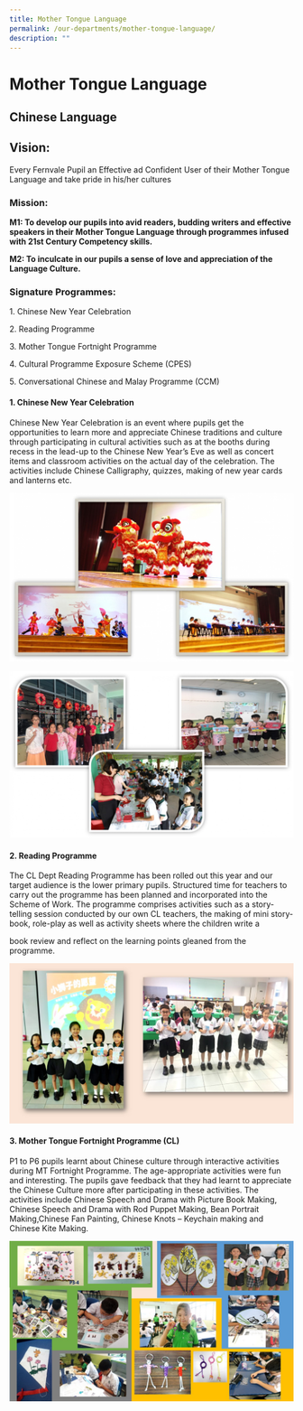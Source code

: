 ```yaml
---
title: Mother Tongue Language
permalink: /our-departments/mother-tongue-language/
description: ""
---
```

# Mother Tongue Language
## Chinese Language

## Vision:

Every Fernvale Pupil an Effective ad Confident User of their Mother Tongue Language and take pride in his/her cultures

### Mission:

**M1: To develop our pupils into avid readers, budding writers and effective speakers in their Mother Tongue Language through programmes infused with 21st Century Competency skills.**

**M2: To inculcate in our pupils a sense of love and appreciation of the Language Culture.**

### Signature Programmes:

1\. Chinese New Year Celebration

2\. Reading Programme

3\. Mother Tongue Fortnight Programme

4\. Cultural Programme Exposure Scheme (CPES)

5\. Conversational Chinese and Malay Programme (CCM)

#### **1\. Chinese New Year Celebration**

Chinese New Year Celebration is an event where pupils get the opportunities to learn more and appreciate Chinese traditions and culture through participating in cultural activities such as at the booths during recess in the lead-up to the Chinese New Year’s Eve as well as concert items and classroom activities on the actual day of the celebration. The activities include Chinese Calligraphy, quizzes, making of new year cards and lanterns etc.

![](/images/Our%20departments/Mother%20Tongue%20Language/CNY20.jpg)

![](/images/Our%20departments/Mother%20Tongue%20Language/CNY20201.jpg)

#### 2\. Reading Programme  
  

The CL Dept Reading Programme has been rolled out this year and our target audience is the lower primary pupils. Structured time for teachers to carry out the programme has been planned and incorporated into the Scheme of Work. The programme comprises activities such as a story-telling session conducted by our own CL teachers, the making of mini story-book, role-play as well as activity sheets where the children write a

book review and reflect on the learning points gleaned from the programme.

![](/images/Our%20departments/Mother%20Tongue%20Language/FORTHNITE.jpg)

#### 3\. Mother Tongue Fortnight Programme (CL)

P1 to P6 pupils learnt about Chinese culture through interactive activities during MT Fortnight Programme. The age-appropriate activities were fun and interesting. The pupils gave feedback that they had learnt to appreciate the Chinese Culture more after participating in these activities. The activities include Chinese Speech and Drama with Picture Book Making, Chinese Speech and Drama with Rod Puppet Making, Bean Portrait Making,Chinese Fan Painting, Chinese Knots – Keychain making and Chinese Kite Making.

![](/images/Our%20departments/Mother%20Tongue%20Language/ALOT%20OF%20PICTURE.jpg)